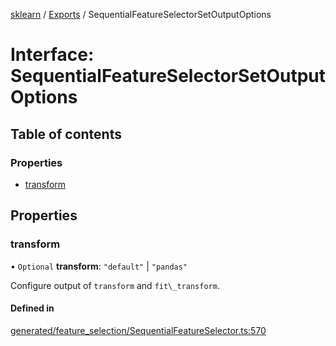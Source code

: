 [sklearn](../readme.md) / [Exports](../modules.md) / SequentialFeatureSelectorSetOutputOptions

# Interface: SequentialFeatureSelectorSetOutputOptions

## Table of contents

### Properties

- [transform](SequentialFeatureSelectorSetOutputOptions.md#transform)

## Properties

### transform

• `Optional` **transform**: ``"default"`` \| ``"pandas"``

Configure output of `transform` and `fit\_transform`.

#### Defined in

[generated/feature_selection/SequentialFeatureSelector.ts:570](https://github.com/transitive-bullshit/scikit-learn-ts/blob/367336a/packages/sklearn/src/generated/feature_selection/SequentialFeatureSelector.ts#L570)

